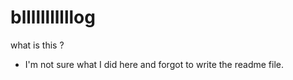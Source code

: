 # blllllllllllog
what is this ? 
- I'm not sure what I did here and forgot to write the readme file. 